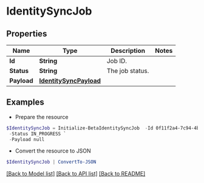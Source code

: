# IdentitySyncJob
## Properties

Name | Type | Description | Notes
------------ | ------------- | ------------- | -------------
**Id** | **String** | Job ID. | 
**Status** | **String** | The job status. | 
**Payload** | [**IdentitySyncPayload**](IdentitySyncPayload.md) |  | 

## Examples

- Prepare the resource
```powershell
$IdentitySyncJob = Initialize-BetaIdentitySyncJob  -Id 0f11f2a4-7c94-4bf3-a2bd-742580fe3bde `
 -Status IN_PROGRESS `
 -Payload null
```

- Convert the resource to JSON
```powershell
$IdentitySyncJob | ConvertTo-JSON
```

[[Back to Model list]](../README.md#documentation-for-models) [[Back to API list]](../README.md#documentation-for-api-endpoints) [[Back to README]](../README.md)

